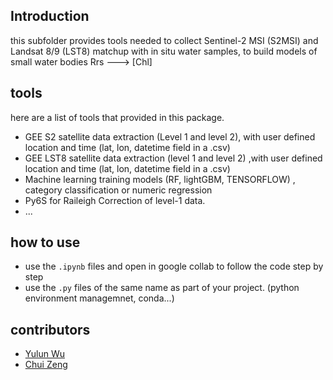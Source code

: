 ## Introduction
this subfolder provides tools needed to collect Sentinel-2 MSI (S2MSI) and Landsat 8/9 (LST8) matchup with in situ water samples, to build models of small water bodies Rrs ---> [Chl]

## tools
here are a list of tools that provided in this package.

-	GEE S2 satellite data extraction (Level 1 and level 2), with user defined location and time (lat, lon, datetime field in a .csv)
-	GEE LST8 satellite data extraction (level 1 and level 2) ,with user defined location and time (lat, lon, datetime field in a .csv)
-	Machine learning training models (RF, lightGBM, TENSORFLOW) , category classification or numeric regression
-	Py6S for Raileigh Correction of level-1 data.
-	 ...


## how to use

- use the `.ipynb` files and open in google collab to follow the code step by step
- use the `.py` files of the same name as part of your project. (python environment managemnet, conda...)

## contributors
- [Yulun Wu ](Yulun.Wu@uottawa.ca)
- [Chui Zeng](chqzeng@gmail.com)
